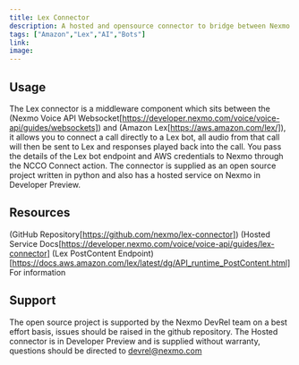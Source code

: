 ```yaml
---
title: Lex Connector
description: A hosted and opensource connector to bridge between Nexmo websockets and Amazon Lex
tags: ["Amazon","Lex","AI","Bots"]
link:
image:
---
```


## Usage
The Lex connector is a middleware component which sits between the (Nexmo Voice API Websocket[https://developer.nexmo.com/voice/voice-api/guides/websockets]) and (Amazon Lex[https://aws.amazon.com/lex/]), it allows you to connect a call directly to a Lex bot, all audio from that call will then be sent to Lex and responses played back into the call. You pass the details of the Lex bot endpoint and AWS credentials to Nexmo through the NCCO Connect action.
The connector is supplied as an open source project written in python and also has a hosted service on Nexmo in Developer Preview.

## Resources
(GitHub Repository[https://github.com/nexmo/lex-connector])
(Hosted Service Docs[https://developer.nexmo.com/voice/voice-api/guides/lex-connector]
(Lex PostContent Endpoint)[https://docs.aws.amazon.com/lex/latest/dg/API_runtime_PostContent.html] For information

## Support
The open source project is supported by the Nexmo DevRel team on a best effort basis, issues should be raised in the github repository.
The Hosted connector is in Developer Preview and is supplied without warranty, questions should be directed to devrel@nexmo.com
